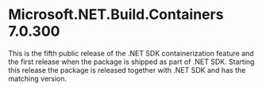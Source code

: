 # Microsoft.NET.Build.Containers 7.0.300

This is the fifth public release of the .NET SDK containerization feature and the first release when the package is shipped as part of .NET SDK.
Starting this release the package is released together with .NET SDK and has the matching version.

